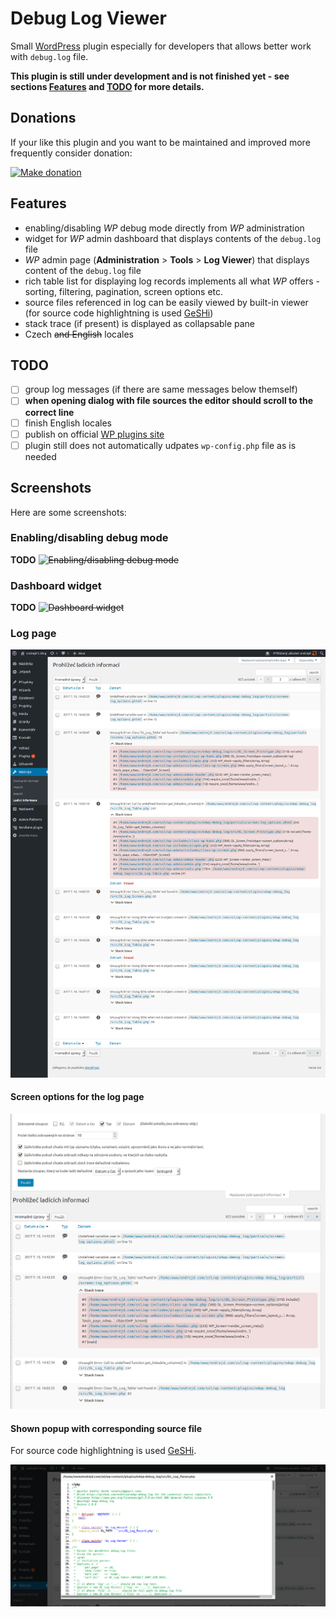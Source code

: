 # Debug Log Viewer

Small [WordPress][1] plugin especially for developers that allows better work with `debug.log` file.

__This plugin is still under development and is not finished yet - see sections [Features](#features) and [TODO](#todo) for more details.__

## Donations

If your like this plugin and you want to be maintained and improved more frequently consider donation:

[![Make donation](https://www.paypalobjects.com/webstatic/paypalme/images/pp_logo_small.png "PayPal.Me, your link to getting paid")][3]

## Features

* enabling/disabling _WP_ debug mode directly from _WP_ administration
* widget for _WP_ admin dashboard that displays contents of the `debug.log` file
* _WP_ admin page (__Administration__ > __Tools__ > __Log Viewer__) that displays content of the `debug.log` file
* rich table list for displaying log records implements all what _WP_ offers - sorting, filtering, pagination, screen options etc.
* source files referenced in log can be easily viewed by built-in viewer (for source code highlightning is used [GeSHi][2])
* stack trace (if present) is displayed as collapsable pane
* Czech ~~and English~~ locales

## TODO

* [ ] group log messages (if there are same messages below themself)
* [ ] __when opening dialog with file sources the editor should scroll to the correct line__
* [ ] finish English locales
* [ ] publish on official [WP plugins site](3)
* [ ] plugin still does not automatically udpates `wp-config.php` file as is needed

## Screenshots

Here are some screenshots:

### Enabling/disabling debug mode

__TODO__ ~~![Enabling/disabling debug mode](screenshot-04.png "Enabling/disabling debug mode")~~

### Dashboard widget

__TODO__ ~~![Dashboard widget](screenshot-05.png "Dashboard widget")~~

### Log page

![Log page](screenshot-01.png "Log page")

#### Screen options for the log page

![Screen options](screenshot-02.png "Screen options for the log page")

#### Shown popup with corresponding source file

For source code highlightning is used [GeSHi][2].

![Popup with source file](screenshot-03.png "Popup with source file")


[1]: https://wordpress.org/
[2]: http://qbnz.com/highlighter/
[3]: https://wordpress.org/plugins/
[4]: https://www.paypal.me/ondrejd

